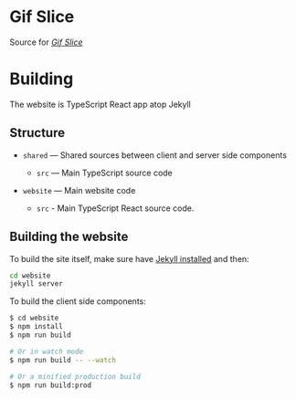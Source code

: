 # Gif Slice

Source for [*Gif Slice*][site]

# Building
The website is TypeScript React app atop Jekyll

## Structure

- `shared` — Shared sources between client and server side components
    - `src` — Main TypeScript source code

- `website` — Main website code
    - `src` - Main TypeScript React source code.

## Building the website

To build the site itself, make sure have [Jekyll installed](https://jekyllrb.com) and then:

```bash
cd website
jekyll server
```

To build the client side components:

```bash
$ cd website
$ npm install
$ npm run build

# Or in watch mode
$ npm run build -- --watch

# Or a minified production build
$ npm run build:prod
```


[site]: https://gif-slice.com